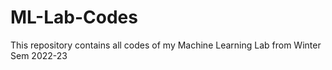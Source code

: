 # ML-Lab-Codes
This repository contains all codes of my Machine Learning Lab from Winter Sem 2022-23
